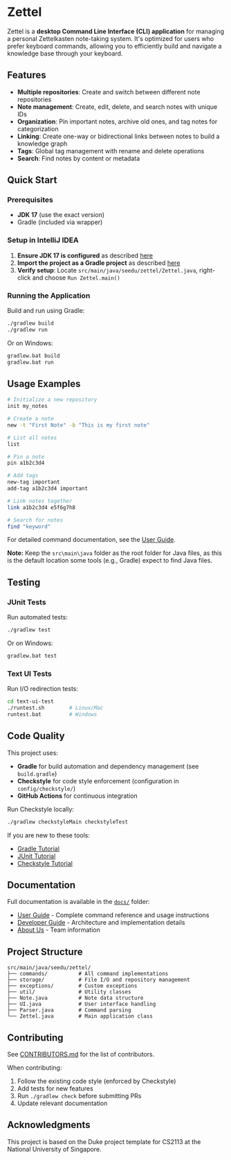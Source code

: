 # Zettel

Zettel is a **desktop Command Line Interface (CLI) application** for managing a personal Zettelkasten note-taking system. It's optimized for users who prefer keyboard commands, allowing you to efficiently build and navigate a knowledge base through your keyboard.

## Features

- **Multiple repositories**: Create and switch between different note repositories
- **Note management**: Create, edit, delete, and search notes with unique IDs
- **Organization**: Pin important notes, archive old ones, and tag notes for categorization
- **Linking**: Create one-way or bidirectional links between notes to build a knowledge graph
- **Tags**: Global tag management with rename and delete operations
- **Search**: Find notes by content or metadata

## Quick Start

### Prerequisites
- **JDK 17** (use the exact version)
- Gradle (included via wrapper)

### Setup in IntelliJ IDEA

1. **Ensure JDK 17 is configured** as described [here](https://www.jetbrains.com/help/idea/sdk.html#set-up-jdk)
2. **Import the project as a Gradle project** as described [here](https://se-education.org/guides/tutorials/intellijImportGradleProject.html)
3. **Verify setup**: Locate `src/main/java/seedu/zettel/Zettel.java`, right-click and choose `Run Zettel.main()`

### Running the Application

Build and run using Gradle:

```sh
./gradlew build
./gradlew run
```

Or on Windows:

```sh
gradlew.bat build
gradlew.bat run
```

## Usage Examples

```sh
# Initialize a new repository
init my_notes

# Create a note
new -t "First Note" -b "This is my first note"

# List all notes
list

# Pin a note
pin a1b2c3d4

# Add tags
new-tag important
add-tag a1b2c3d4 important

# Link notes together
link a1b2c3d4 e5f6g7h8

# Search for notes
find "keyword"
```

For detailed command documentation, see the [User Guide](docs/UserGuide.md).

**Note:** Keep the `src\main\java` folder as the root folder for Java files, as this is the default location some tools (e.g., Gradle) expect to find Java files.

## Testing

### JUnit Tests

Run automated tests:

```sh
./gradlew test
```

Or on Windows:

```sh
gradlew.bat test
```

### Text UI Tests

Run I/O redirection tests:

```sh
cd text-ui-test
./runtest.sh        # Linux/Mac
runtest.bat         # Windows
```

## Code Quality

This project uses:
- **Gradle** for build automation and dependency management (see `build.gradle`)
- **Checkstyle** for code style enforcement (configuration in `config/checkstyle/`)
- **GitHub Actions** for continuous integration

Run Checkstyle locally:

```sh
./gradlew checkstyleMain checkstyleTest
```

If you are new to these tools:
- [Gradle Tutorial](https://se-education.org/guides/tutorials/gradle.html)
- [JUnit Tutorial](https://se-education.org/guides/tutorials/junit.html)
- [Checkstyle Tutorial](https://se-education.org/guides/tutorials/checkstyle.html)

## Documentation

Full documentation is available in the [`docs/`](docs/) folder:

- [User Guide](docs/UserGuide.md) - Complete command reference and usage instructions
- [Developer Guide](docs/DeveloperGuide.md) - Architecture and implementation details
- [About Us](docs/AboutUs.md) - Team information

## Project Structure

```
src/main/java/seedu/zettel/
├── commands/          # All command implementations
├── storage/           # File I/O and repository management
├── exceptions/        # Custom exceptions
├── util/              # Utility classes
├── Note.java          # Note data structure
├── UI.java            # User interface handling
├── Parser.java        # Command parsing
└── Zettel.java        # Main application class
```

## Contributing

See [CONTRIBUTORS.md](CONTRIBUTORS.md) for the list of contributors.

When contributing:
1. Follow the existing code style (enforced by Checkstyle)
2. Add tests for new features
3. Run `./gradlew check` before submitting PRs
4. Update relevant documentation

## Acknowledgments

This project is based on the Duke project template for CS2113 at the National University of Singapore.
